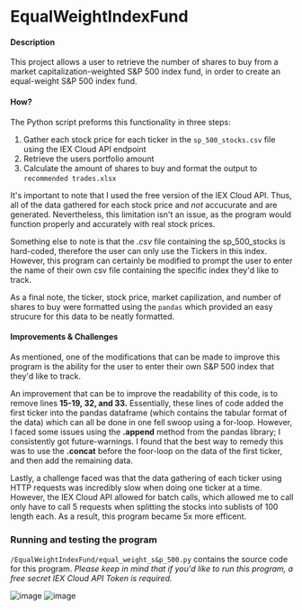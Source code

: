 # EqualWeightIndexFund
#### Description
This project allows a user to retrieve the number of shares to buy from a market capitalization-weighted S&P 500 index fund, in order to create an equal-weight S&P 500 index fund. 
#### How?
The Python script preforms this functionality in three steps:
  1. Gather each stock price for each ticker in the ```sp_500_stocks.csv``` file using the IEX Cloud API endpoint
  2. Retrieve the users portfolio amount
  3. Calculate the amount of shares to buy and format the output to ```recommended trades.xlsx```
 
 It's important to note that I used the free version of the IEX Cloud API. Thus, all of the data gathered for each stock price and *not* accucurate and are generated. Nevertheless,
 this limitation isn't an issue, as the program would function properly and accurately with real stock prices. 

Something else to note is that the *.csv* file containing the sp_500_stocks is hard-coded, therefore the user can only use the Tickers in this index. However, this program can
certainly be modified to prompt the user to enter the name of their own csv file containing the specific index they'd like to track. 

As a final note, the ticker, stock price, market capilization, and number of shares to buy were formatted using the ```pandas``` which provided an easy strucure for this data
to be neatly formatted.
#### Improvements & Challenges
As mentioned, one of the modifications that can be made to improve this program is the ability for the user to enter their own S&P 500 index that they'd like to track. 

An improvement that can be to improve the readability of this code, is to remove lines **15-19, 32, and 33.** Essentially, these lines of code added the first ticker into the
pandas dataframe (which contains the tabular format of the data) which can all be done in one fell swoop using a for-loop. However, I faced some issues using the **.append**
method from the pandas library; I consistently got future-warnings. I found that the best way to remedy this was to use the **.concat** before the foor-loop on the data of
the first ticker, and then add the remaining data.

Lastly, a challenge faced was that the data gathering of each ticker using HTTP requests was incredibly slow when doing one ticker at a time. However, the IEX Cloud API allowed
for batch calls, which allowed me to call only have to call 5 requests when splitting the stocks into sublists of 100 length each. As a result, this program became 5x more efficent.
### Running and testing the program
```/EqualWeightIndexFund/equal_weight_s&p_500.py``` contains the source code for this program. *Please keep in mind that if you'd like to run this program, a free secret IEX Cloud API Token is required.*

![image](https://user-images.githubusercontent.com/116458652/205455578-4a6d8bcd-c811-4f8f-8abd-0e4314260c5b.png)
![image](https://user-images.githubusercontent.com/116458652/205455598-d3819795-51a6-4030-9ade-92ff9f62b01e.png)


